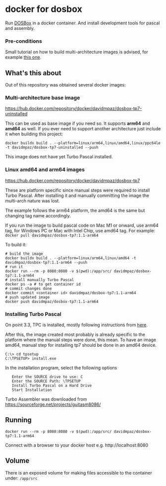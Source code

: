 docker for dosbox
=================

Run [DOSBox](https://www.dosbox.com/) in a docker container. And install 
development tools for pascal and assembly.

### Pre-conditions

Small tutorial on how to build multi-architecture images is advised, for
example [this one](https://www.docker.com/blog/how-to-rapidly-build-multi-architecture-images-with-buildx/).

## What's this about

Out of this repository was obtained several docker images:

### Multi-architecture base image

https://hub.docker.com/repository/docker/davidmpaz/dosbox-tp7-uninstalled

This can be used as base image if you need so. It supports **arm64** and 
**amd64** as well. If you ever need to support another architecture just 
include it when building this project:

```
docker buildx build . --platform=linux/arm64,linux/amd64,linux/ppc64le -t davidmpaz/dosbox-tp7-uninstalled --push
```

This image does not have yet Turbo Pascal installed.

### Linux amd64 and arm64 images

https://hub.docker.com/repository/docker/davidmpaz/dosbox-tp7

These are platform specific since manual steps were required to install Turbo 
Pascal. After installing it and manually committing the image the multi-arch 
nature was lost.

The example follows the arm64 platform, the amd64 is the same but changing tag
name accordingly.

If you run the image to build pascal code on Mac M1 or onward, use arm64 tag,
for Windows PC or Mac with Intel Chip, use amd64 tag. For example: `docker pull davidmpaz/dosbox-tp7:1.1-arm64`

To build it:

```
# build the image
docker buildx build . --platform=linux/arm64,linux/amd64 -t davidmpaz/dosbox-tp7:1.1-arm64 --push
# run it
docker run --rm -p 8080:8080 -v $(pwd):/app/src/ davidmpaz/dosbox-tp7:1.1-arm64
# install manually Turbo Pascal
docker ps -a # to get container id
# commit changes done
docker commit <container id> davidmpaz/dosbox-tp7:1.1-arm64
# push updated image
docker push davidmpaz/dosbox-tp7:1.1-arm64
```

### Installing Turbo Pascal

On point 3.3, TPC is installed, mostly following instructions from [here](https://github.com/johangardhage/dos-tpdemos).

After this, the image created most probably is already specific to the 
platform where the manual steps were done, this mean. To have an image amd64,
manual step for installing tp7 should be done in an amd64 device.

```
C:\> cd tpsetup
C:\TPSETUP> install.exe
```

In the installation program, select the following options
```
   Enter the SOURCE drive to use: C
   Enter the SOURCE Path: \TPSETUP
   Install Turbo Pascal on a Hard Drive
   Start Installation
```

Turbo Assembler was downloaded from https://sourceforge.net/projects/guitasm8086/

## Running

```
docker run --rm -p 8080:8080 -v $(pwd):/app/src/ davidmpaz/dosbox-tp7:1.1-arm64
```

Connect with a browser to your docker host e.g. http://localhost:8080

## Volume

There is an exposed volume for making files accessible to the container under: `/app/src`
